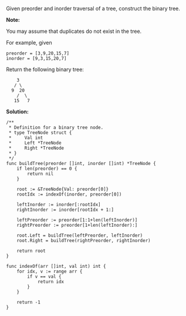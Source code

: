 Given preorder and inorder traversal of a tree, construct the binary tree.

**Note:**

You may assume that duplicates do not exist in the tree.

For example, given

```
preorder = [3,9,20,15,7]
inorder = [9,3,15,20,7]
```

Return the following binary tree:

```
    3
   / \
  9  20
    /  \
   15   7
```

**Solution:**

```golang
/**
 * Definition for a binary tree node.
 * type TreeNode struct {
 *     Val int
 *     Left *TreeNode
 *     Right *TreeNode
 * }
 */
func buildTree(preorder []int, inorder []int) *TreeNode {
	if len(preorder) == 0 {
		return nil
	}

	root := &TreeNode{Val: preorder[0]}
	rootIdx := indexOf(inorder, preorder[0])

	leftInorder := inorder[:rootIdx]
	rightInorder := inorder[rootIdx + 1:]

	leftPreorder := preorder[1:1+len(leftInorder)]
	rightPreorder := preorder[1+len(leftInorder):]	

	root.Left = buildTree(leftPreorder, leftInorder)
	root.Right = buildTree(rightPreorder, rightInorder)

	return root
}

func indexOf(arr []int, val int) int {
	for idx, v := range arr {
		if v == val {
			return idx
		}
	}

	return -1
}
```
